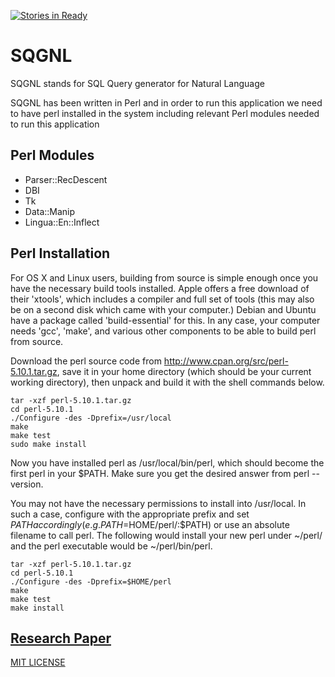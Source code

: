 [![Stories in Ready](https://badge.waffle.io/amitkumarj441/SQGNL.png?label=ready&title=Ready)](https://waffle.io/amitkumarj441/SQGNL?utm_source=badge)
# SQGNL

SQGNL stands for SQL Query generator for Natural Language

SQGNL has been written in Perl and in order to run this application we need to have perl installed in the system including relevant Perl modules needed to run this application 

## Perl Modules

- Parser::RecDescent
- DBI
- Tk
- Data::Manip
- Lingua::En::Inflect

## Perl Installation

For OS X and Linux users, building from source is simple enough once you have the necessary build tools installed. Apple offers a free download of their 'xtools', which includes a compiler and full set of tools (this may also be on a second disk which came with your computer.) Debian and Ubuntu have a package called 'build-essential' for this. In any case, your computer needs 'gcc', 'make', and various other components to be able to build perl from source.

Download the perl source code from http://www.cpan.org/src/perl-5.10.1.tar.gz, save it in your home directory (which should be your current working directory), then unpack and build it with the shell commands below. 
      
    tar -xzf perl-5.10.1.tar.gz
    cd perl-5.10.1
    ./Configure -des -Dprefix=/usr/local
    make
    make test
    sudo make install
    
Now you have installed perl as /usr/local/bin/perl, which should become the first perl in your $PATH. Make sure you get the desired answer from perl --version.

You may not have the necessary permissions to install into /usr/local. In such a case, configure with the appropriate prefix and set $PATH accordingly (e.g. PATH=$HOME/perl/:$PATH) or use an absolute filename to call perl. The following would install your new perl under ~/perl/ and the perl executable would be ~/perl/bin/perl. 

    tar -xzf perl-5.10.1.tar.gz
    cd perl-5.10.1
    ./Configure -des -Dprefix=$HOME/perl
    make
    make test
    make install
    
## [Research Paper](https://github.com/amitkumarj441/SQGNL/commit/a61c7d779ab09d9232751afb81ad149436eb5da8) 

[MIT LICENSE](https://github.com/amitkumarj441/SQGNL/blob/master/LICENSE)
